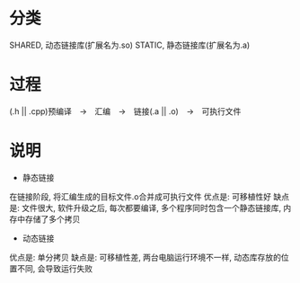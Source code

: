 分类
====

SHARED, 动态链接库(扩展名为.so)
STATIC, 静态链接库(扩展名为.a)


过程
====

(.h || .cpp)预编译　->　汇编　->　链接(.a || .o)　->　可执行文件


说明
===

* 静态链接

在链接阶段, 将汇编生成的目标文件.o合并成可执行文件
优点是: 可移植性好
缺点是: 文件很大, 软件升级之后, 每次都要编译, 多个程序同时包含一个静态链接库, 内存中存储了多个拷贝

* 动态链接

优点是: 单分拷贝
缺点是: 可移植性差, 两台电脑运行环境不一样, 动态库存放的位置不同, 会导致运行失败




